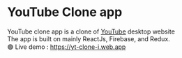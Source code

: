 # YouTube Clone app
YouTube clone app is a clone of [YouTube](https://www.youtube.com/) desktop website
<br/>The app is built on mainly ReactJs, Firebase, and Redux.
<br/> 🟢 Live demo :  https://yt-clone-i.web.app

